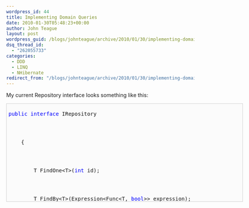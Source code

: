 ```yaml
---
wordpress_id: 44
title: Implementing Domain Queries
date: 2010-01-30T05:48:23+00:00
author: John Teague
layout: post
wordpress_guid: /blogs/johnteague/archive/2010/01/30/implementing-domain-queries.aspx
dsq_thread_id:
  - "262055733"
categories:
  - DDD
  - LINQ
  - NHibernate
redirect_from: "/blogs/johnteague/archive/2010/01/30/implementing-domain-queries.aspx/"
---
```

My current Repository interface looks something like this:

<pre style="border-bottom: #cecece 1px solid;border-left: #cecece 1px solid;padding-bottom: 5px;background-color: #fbfbfb;padding-left: 5px;width: 622px;padding-right: 5px;height: 252px;overflow: auto;border-top: #cecece 1px solid;border-right: #cecece 1px solid;padding-top: 5px"><pre><span style="color: #0000ff">public</span> <span style="color: #0000ff">interface</span> IRepository
</pre>


<pre>    {
</pre>


<pre>        T FindOne&lt;T&gt;(<span style="color: #0000ff">int</span> id);
</pre>


<pre>        T FindBy&lt;T&gt;(Expression&lt;Func&lt;T, <span style="color: #0000ff">bool</span>&gt;&gt; expression);
</pre>


<pre>        IEnumerable&lt;T&gt; FindAllBy&lt;T&gt;(Expression&lt;Func&lt;T, <span style="color: #0000ff">bool</span>&gt;&gt; expression);
</pre>


<pre>        IEnumerable&lt;T&gt; FindAll&lt;T&gt;();
</pre>


<pre>        T FindOneBy&lt;T&gt;(Expression&lt;Func&lt;T, <span style="color: #0000ff">bool</span>&gt;&gt; expression);
</pre>


<pre>        <span style="color: #0000ff">void</span> Save&lt;T&gt;(T target);
</pre>


<pre>        <span style="color: #0000ff">void</span> Update&lt;T&gt;(T target);
</pre>


<pre>        <span style="color: #0000ff">void</span> SaveOrUpdate&lt;T&gt;(T target);
</pre>


<pre>        <span style="color: #0000ff">void</span> Delete&lt;T&gt;(T target);
</pre>


<pre>        IEnumerable&lt;T&gt; Query&lt;T&gt;(Expression&lt;Func&lt;T, <span style="color: #0000ff">bool</span>&gt;&gt; expression);
</pre>


<pre>    }</pre>


<p>
  It’s modeled after the Repository class that Jeremy and Chad put in the early versions in Fluent NHibernate (now removed).&#160; It relies almost completely on Linq expressions for where statements, which make queries very easy to write and understand.&#160; Like this one:
</p>


<pre style="border-bottom: #cecece 1px solid;border-left: #cecece 1px solid;padding-bottom: 5px;background-color: #fbfbfb;padding-left: 5px;width: 595px;padding-right: 5px;height: 21px;overflow: auto;border-top: #cecece 1px solid;border-right: #cecece 1px solid;padding-top: 5px">_repository.FindBy&lt;User&gt;(user =&gt; user.Enabled == true);</pre>


<p>
  This works great for small where statements, but when you need more control over the query, the current implementation doesn’t really allow you to fully take advantage of NHibernate or the Linq provider.&#160; Another downside is your code is not really DRY when you have small where statements littered everywhere. 
</p>


<p>
  So to solve these problems I implemented a very simple Domain Query pattern.&#160; Domain Queries are classes that encapsulate complicated or common queries into self contained objects that can be reused throughout your application.&#160; I had some very simple goals for this implementation:
</p>


<ol>
  <li>
    Keep it simple to access from the executing code. 
  </li>
  
  
  <li>
    I wanted full access to all of Nhibernate’s functionality when I needed it. 
  </li>
  
  
  <li>
    Keep it testable. 
  </li>
  
</ol>


<p>
  So Let’s start with the end and then show the beginning.&#160; I wanted it really simple to access a domain query.&#160; This is what I had in mind for executing a domain query:
</p>


<pre style="border-bottom: #cecece 1px solid;border-left: #cecece 1px solid;padding-bottom: 5px;background-color: #fbfbfb;padding-left: 5px;width: 650px;padding-right: 5px;overflow: auto;border-top: #cecece 1px solid;border-right: #cecece 1px solid;padding-top: 5px"><pre>_repostiory.FindAll(Queries.GetAllActiveUsers());</pre>


<p>
  To&#160; get there I started with a really simple interface.&#160; Because there were two basic queries I wanted to execute: return a single object or a collection of an object (I don’t have a use case for things like GetScalar yet)&#160; I need two methods on my interface:
</p>


<pre style="border-bottom: #cecece 1px solid;border-left: #cecece 1px solid;padding-bottom: 5px;background-color: #fbfbfb;padding-left: 5px;width: 650px;padding-right: 5px;overflow: auto;border-top: #cecece 1px solid;border-right: #cecece 1px solid;padding-top: 5px"><pre><span style="color: #0000ff">public</span> <span style="color: #0000ff">interface</span> IDomainQuery&lt;T&gt;
</pre>


<pre>{
</pre>


<pre>   T ExecuteUniqueResult(ISession session);
</pre>


<pre>   IEnumerable&lt;T&gt; ExecuteList(ISession session);
</pre>


<pre>}</pre>


<p>
  I then added the following methods to my Repository:
</p>


<pre style="border-bottom: #cecece 1px solid;border-left: #cecece 1px solid;padding-bottom: 5px;background-color: #fbfbfb;padding-left: 5px;width: 643px;padding-right: 5px;height: 162px;overflow: auto;border-top: #cecece 1px solid;border-right: #cecece 1px solid;padding-top: 5px"><pre><span style="color: #0000ff">public</span> T FindOne&lt;T&gt;(IDomainQuery&lt;T&gt; query)
</pre>


<pre>{
</pre>


<pre>    <span style="color: #0000ff">return</span> query.ExecuteUniqueResult(Session);
</pre>


<pre>}
</pre>


<pre></pre>


<pre><span style="color: #0000ff">public</span> IEnumerable&lt;T&gt; Query&lt;T&gt;(IDomainQuery&lt;T&gt; query)
</pre>


<pre>{
</pre>


<pre>    <span style="color: #0000ff">return</span> query.ExecuteList(Session);
</pre>


<pre>}</pre>


<p>
  &#160;
</p>


<p>
  My repository is responsible for knowing how to access the session.&#160; Passing the ISession object to the domain query helps me meet two of my goals, I have full access to everything on the session and it is easy to test my domain queries since they are not responsible for managing the Unit of Work.&#160; I can create different UoW contexts in my application and my integration tests.
</p>


<p>
  To create the domain queries, I use the Template pattern to abstract the IDomainQuery aspects and allow the concrete classes only deal with the query construction.&#160; I have two abstract classes right now: LinqDomainQuery and CriteriaDomainQuery.&#160; It’s pretty obvious what each of these do.&#160; The CriteriaDomainQuery utilizes the DetachedCriteria functionality.&#160; The LinqDomainQuery obviously utilizes the Linq provider.&#160; I could easily create an HQLDomainQuery and an SQLDomainQuery as well, but following YAGNI I don’t need them yet.&#160; Here is the LinqDomainQuery:
</p>


<pre style="border-bottom: #cecece 1px solid;border-left: #cecece 1px solid;padding-bottom: 5px;background-color: #fbfbfb;padding-left: 5px;width: 650px;padding-right: 5px;overflow: auto;border-top: #cecece 1px solid;border-right: #cecece 1px solid;padding-top: 5px"><pre><span style="color: #0000ff">public</span> <span style="color: #0000ff">abstract</span> <span style="color: #0000ff">class</span> LinqDomainQuery&lt;TResult&gt; : IDomainQuery&lt;TResult&gt;
</pre>


<pre>{
</pre>


<pre>    <span style="color: #0000ff">protected</span> <span style="color: #0000ff">abstract</span> IQueryable&lt;TResult&gt; GetQuery(ISession session);
</pre>


<pre></pre>


<pre>    <span style="color: #0000ff">public</span> TResult ExecuteUniqueResult(ISession session)
</pre>


<pre>    {
</pre>


<pre>        <span style="color: #0000ff">return</span> GetQuery(session).SingleOrDefault();
</pre>


<pre>    }
</pre>


<pre></pre>


<pre>    <span style="color: #0000ff">public</span> IEnumerable&lt;TResult&gt; ExecuteList(ISession session)
</pre>


<pre>    {
</pre>


<pre>        <span style="color: #0000ff">return</span> GetQuery(session).ToList();
</pre>


<pre>    }
</pre>


<pre>}</pre>


<p>
  Some important things to Note:&#160; Notice that I call the SingleOrDefault() and ToList() methods.&#160; This keeps me from having deferred execution bugs crop up.&#160; I had some issues during testing because I was closing the session faster than I was actually executing the query.&#160; Doing that here prevented that from happening.&#160; Also notice that it the generic type is TResult.&#160; With the Select statement, you can perform projections very easily. I can return DTO data directly from the query, giving me precisely the SQL statement I need and no need to map between complicated Entities to flattened DTOS.
</p>


<p>
  Here is an example of&#160; selecting a DTO from a Linq Query:
</p>


<pre style="border-bottom: #cecece 1px solid;border-left: #cecece 1px solid;padding-bottom: 5px;background-color: #fbfbfb;padding-left: 5px;width: 674px;padding-right: 5px;height: 585px;overflow: auto;border-top: #cecece 1px solid;border-right: #cecece 1px solid;padding-top: 5px"><pre><span style="color: #0000ff">public</span> <span style="color: #0000ff">class</span> LoadBuilderDataQuery : LinqDomainQuery&lt;LoadBuilderData&gt;
</pre>


<pre>{
</pre>


<pre>    <span style="color: #0000ff">private</span> <span style="color: #0000ff">readonly</span> <span style="color: #0000ff">int</span> _page;
</pre>


<pre>    <span style="color: #0000ff">private</span> <span style="color: #0000ff">readonly</span> <span style="color: #0000ff">int</span> _rows;
</pre>


<pre></pre>


<pre>    <span style="color: #0000ff">public</span> LoadBuilderDataQuery(<span style="color: #0000ff">int</span> page, <span style="color: #0000ff">int</span> rows)
</pre>


<pre>    {
</pre>


<pre>        _page = page;
</pre>


<pre>        _rows = rows;
</pre>


<pre>    }
</pre>


<pre></pre>


<pre>    <span style="color: #0000ff">protected</span> <span style="color: #0000ff">override</span> IQueryable&lt;LoadBuilderData&gt; GetQuery(ISession session)
</pre>


<pre>    {
</pre>


<pre>        <span style="color: #0000ff">return</span>
</pre>


<pre>            session.Linq&lt;OrderTicket&gt;()
</pre>


<pre>                .Skip(_page*_rows).Take(_rows)
</pre>


<pre>                .Select(t =&gt; <span style="color: #0000ff">new</span> LoadBuilderData()
</pre>


<pre>                                 {
</pre>


<pre>                                     LoadId = t.Id,
</pre>


<pre>                                     PromisedDate = t.PromisedDate,
</pre>


<pre>                                     Address = t.Destination.Address1,
</pre>


<pre>                                     City = t.Destination.City,
</pre>


<pre>                                     State = t.Destination.State,
</pre>


<pre>                                     Zip = t.Destination.Zip,
</pre>


<pre>                                     CustomerName = t.Order.Customer.CustomerName,
</pre>


<pre>                                     StoreNumber = t.FulfillingStore.StoreNumber,
</pre>


<pre>                                     OrderNumber = t.Order.OrderNumber,
</pre>


<pre>                                     OrderSuffix = t.OrderSuffix
</pre>


<pre>                                 });
</pre>


<pre>           
</pre>


<pre>                       
</pre>


<pre>                                            
</pre>


<pre>            
</pre>


<pre>            
</pre>


<pre>    </pre>


<p>
  &#160;
</p>


<p>
  I have fully tested this query as well.&#160; Here is an example, I’m leaving some of the setup and UoW handling out for brevity, you can get the idea.
</p>


<pre style="border-bottom: #cecece 1px solid;border-left: #cecece 1px solid;padding-bottom: 5px;background-color: #fbfbfb;padding-left: 5px;width: 796px;padding-right: 5px;height: 210px;overflow: auto;border-top: #cecece 1px solid;border-right: #cecece 1px solid;padding-top: 5px"><pre><span style="color: #008000">//do some setup in the base class</span>
</pre>


<pre><span style="color: #0000ff">public</span> <span style="color: #0000ff">class</span> when_retrieving_first_result_set : LoadBuilderQueryTests
</pre>


<pre>{
</pre>


<pre>    <span style="color: #008000">//unit of work helper opens and closes the session for me</span>
</pre>


<pre>    <span style="color: #0000ff">private</span> Because of =
</pre>


<pre>        () =&gt; result = UnitOfWorkHelper.Use(session =&gt; <span style="color: #0000ff">new</span> LoadBuilderDataQuery(0, 10).ExecuteList(session));
</pre>


<pre></pre>


<pre>    <span style="color: #0000ff">private</span> It should_return_10_rows = () =&gt; result.ToArray().Length.Should().Equal(10);
</pre>


<pre></pre>


<pre>    <span style="color: #0000ff">private</span> It should_return_LoadBuilderData =
</pre>


<pre>        () =&gt; result.ToArray()[0].Should().Be.OfType(<span style="color: #0000ff">typeof</span> (LoadBuilderData));
</pre>


<pre>}</pre>


<p>
  &#160; Here is the SQL Query generated:
</p>


<p>
  <a href="http://lostechies.com/content/johnteague/uploads/2011/03/domain_query_sql_3794BB00.png"><img style="border-right-width: 0px;border-top-width: 0px;border-bottom-width: 0px;border-left-width: 0px" border="0" alt="domain_query_sql" src="http://lostechies.com/content/johnteague/uploads/2011/03/domain_query_sql_thumb_0BE681B5.png" width="761" height="296" /></a>
</p>


<p>
  Now back to the beginning.&#160; To reduce some of the complexity of calling these classes, I wrapped then in static methods to make them easier to call:
</p>


<pre style="border-bottom: #cecece 1px solid;border-left: #cecece 1px solid;padding-bottom: 5px;background-color: #fbfbfb;padding-left: 5px;width: 662px;padding-right: 5px;height: 180px;overflow: auto;border-top: #cecece 1px solid;border-right: #cecece 1px solid;padding-top: 5px"><pre><span style="color: #0000ff">public</span> <span style="color: #0000ff">class</span> Queries
</pre>


<pre>{
</pre>


<pre>    <span style="color: #0000ff">public</span> <span style="color: #0000ff">static</span> IDomainQuery&lt;LoadBuilderData&gt; GetLoadBuilderData(<span style="color: #0000ff">int</span> page, <span style="color: #0000ff">int</span> row)
</pre>


<pre>    {
</pre>


<pre>       <span style="color: #0000ff">return</span> <span style="color: #0000ff">new</span> LoadBuilderDataQuery([page, row);
</pre>


<pre>    }
</pre>


<pre>}
</pre>


<pre></pre>


<p>
  This is just some syntactic sugar, but small things like that keep your application easy to read and understand.
</p>


<p>
  This is a very simple way to implement domain queries.&#160;&#160; You can go a lot further with this.&#160; <a href="http://lunaverse.wordpress.com/">Tim Scott</a> took my simple approach and really took the training wheels off.&#160; If I can’t get him to post about it it will.
</p>